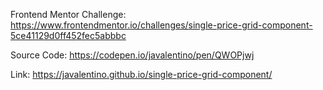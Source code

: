Frontend Mentor Challenge: https://www.frontendmentor.io/challenges/single-price-grid-component-5ce41129d0ff452fec5abbbc

Source Code: https://codepen.io/javalentino/pen/QWOPjwj

Link: https://javalentino.github.io/single-price-grid-component/
